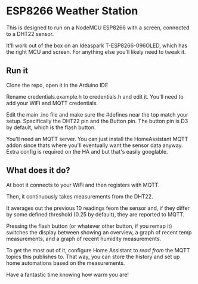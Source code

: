 # ESP8266 Weather Station
This is designed to run on a NodeMCU ESP8266 with a screen, connected to a DHT22 sensor.

It'll work out of the box on an Ideaspark T-ESP8266-096OLED, which has the right MCU and screen. For anything else you'll likely need to tweak it.

## Run it

Clone the repo, open it in the Arduino IDE

Rename credentials.example.h to credentials.h and edit it. You'll need to add your WiFi and MQTT credentials.

Edit the main .ino file and make sure the #defines near the top match your setup. Specifically the DHT22 pin and the Button pin. The button pin is D3 by default, which is the flash button.

You'll need an MQTT server. You can just install the HomeAssistant MQTT addon since thats where you'll eventually want the sensor data anyway. Extra config is required on the HA and but that's easily googlable.

## What does it do?

At boot it connects to your WiFi and then registers with MQTT.

Then, it continuously takes measurements from the DHT22.

It averages out the previous 10 readings feom the sensor and, if they differ by some defined threshold (0.25 by default), they are reported to MQTT.

Pressing the flash button (or whatever other button, if you remap it) switches the display between showing an overview, a graph of recent temp measurements, and a graph of recent humidity measurements.

To get the most out of it, configure Home Assistant to _read from_ the MQTT topics this publishes to. That way, you can store the history and set up home automations based on the measurements.

Have a fantastic time knowing how warm you are!